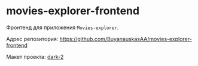 # movies-explorer-frontend

Фронтенд для приложения `Movies-explorer`.

Адрес репозитория: https://github.com/BuyanauskasAA/movies-explorer-frontend

Макет проекта: [dark-2](https://www.figma.com/file/6FMWkB94wE7KTkcCgUXtnC/%D0%94%D0%B8%D0%BF%D0%BB%D0%BE%D0%BC%D0%BD%D1%8B%D0%B9-%D0%BF%D1%80%D0%BE%D0%B5%D0%BA%D1%82?type=design&node-id=1-7266&mode=design)